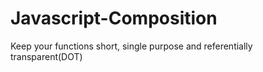 # Javascript-Composition

Keep your functions short, single purpose and referentially transparent(DOT)
